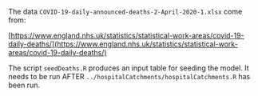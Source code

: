 The data `COVID-19-daily-announced-deaths-2-April-2020-1.xlsx` come from:

[https://www.england.nhs.uk/statistics/statistical-work-areas/covid-19-daily-deaths/](https://www.england.nhs.uk/statistics/statistical-work-areas/covid-19-daily-deaths/)

The script `seedDeaths.R` produces an input table for seeding the model. 
It needs to be run AFTER `../hospitalCatchments/hospitalCatchments.R` has been run.
